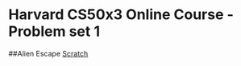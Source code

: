 # Harvard CS50x3 Online Course - Problem set 1

##Alien Escape
[Scratch](https://scratch.mit.edu/projects/72997632/)
